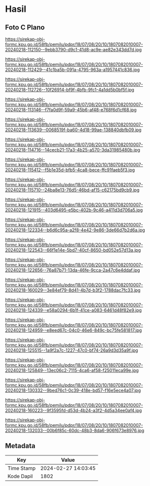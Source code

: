 # Hasil

## Foto C Plano

https://sirekap-obj-formc.kpu.go.id/58fb/pemilu/pdpr/18/07/08/20/10/1807082010007-20240218-112150--9ebb3790-d9c1-41d8-ac9e-ae82e343dd7d.jpg

https://sirekap-obj-formc.kpu.go.id/58fb/pemilu/pdpr/18/07/08/20/10/1807082010007-20240218-112429--41c1ba5b-091a-4795-963a-a1957441c836.jpg

https://sirekap-obj-formc.kpu.go.id/58fb/pemilu/pdpr/18/07/08/20/10/1807082010007-20240218-112726--10f26914-bf9f-4bfb-9fc1-4a1dd5b0bf5f.jpg

https://sirekap-obj-formc.kpu.go.id/58fb/pemilu/pdpr/18/07/08/20/10/1807082010007-20240218-113146--f7fa0d9f-59a9-45b6-af48-e768f6d1cf68.jpg

https://sirekap-obj-formc.kpu.go.id/58fb/pemilu/pdpr/18/07/08/20/10/1807082010007-20240218-113639--0068519f-ba60-4d18-99ae-138840dbfb09.jpg

https://sirekap-obj-formc.kpu.go.id/58fb/pemilu/pdpr/18/07/08/20/10/1807082010007-20240218-114716--14cecb21-17a3-4b25-a570-3da31985480b.jpg

https://sirekap-obj-formc.kpu.go.id/58fb/pemilu/pdpr/18/07/08/20/10/1807082010007-20240218-115412--f5b1e35d-bfb5-4ca8-bece-ffc91faeb5f3.jpg

https://sirekap-obj-formc.kpu.go.id/58fb/pemilu/pdpr/18/07/08/20/10/1807082010007-20240218-115710--24ba8e13-76d5-46bd-af15-c62175bd9cb9.jpg

https://sirekap-obj-formc.kpu.go.id/58fb/pemilu/pdpr/18/07/08/20/10/1807082010007-20240218-121915--403d6495-e5bc-402b-9c46-a411d3d706a5.jpg

https://sirekap-obj-formc.kpu.go.id/58fb/pemilu/pdpr/18/07/08/20/10/1807082010007-20240218-122334--b6d6c95a-a2f8-4e42-9e86-3de66d7b2d6a.jpg

https://sirekap-obj-formc.kpu.go.id/58fb/pemilu/pdpr/18/07/08/20/10/1807082010007-20240218-122543--66f1e14e-5bd7-40cf-8650-bd052e57d13a.jpg

https://sirekap-obj-formc.kpu.go.id/58fb/pemilu/pdpr/18/07/08/20/10/1807082010007-20240218-122656--76a87b71-13da-46fe-9cca-2a47c6e4ddaf.jpg

https://sirekap-obj-formc.kpu.go.id/58fb/pemilu/pdpr/18/07/08/20/10/1807082010007-20240218-160029--3e84ef79-8d41-4b7d-b3f2-1788dac7fc33.jpg

https://sirekap-obj-formc.kpu.go.id/58fb/pemilu/pdpr/18/07/08/20/10/1807082010007-20240218-124339--e58a0294-6b1f-41ce-a083-6461d48f82e9.jpg

https://sirekap-obj-formc.kpu.go.id/58fb/pemilu/pdpr/18/07/08/20/10/1807082010007-20240218-124959--e8eed67c-04c0-46e6-849c-bc75fe581817.jpg

https://sirekap-obj-formc.kpu.go.id/58fb/pemilu/pdpr/18/07/08/20/10/1807082010007-20240218-125515--1a9f2a7c-1227-47c0-bf74-26a9d3d35a9f.jpg

https://sirekap-obj-formc.kpu.go.id/58fb/pemilu/pdpr/18/07/08/20/10/1807082010007-20240218-125849--13ec06c2-7115-4ca6-af58-f25011eca99e.jpg

https://sirekap-obj-formc.kpu.go.id/58fb/pemilu/pdpr/18/07/08/20/10/1807082010007-20240218-130332--9bed76c1-0c39-418e-bd57-f16e5ece4a07.jpg

https://sirekap-obj-formc.kpu.go.id/58fb/pemilu/pdpr/18/07/08/20/10/1807082010007-20240218-160223--9f3595fd-d53d-4b24-a3f2-4d5a34ee0af4.jpg

https://sirekap-obj-formc.kpu.go.id/58fb/pemilu/pdpr/18/07/08/20/10/1807082010007-20240218-132033--00b6f85c-60dc-48b3-8da6-906f673e8976.jpg


## Metadata

| Key        | Value               |
| ---------- | ------------------- |
| Time Stamp | 2024-02-27 14:03:45 |
| Kode Dapil | 1802                |



